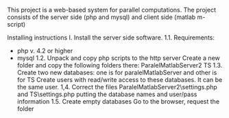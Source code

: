 This project is a web-based system for parallel computations. The project consists of the server side (php and mysql) and client side (matlab m-script)

Installing instructions
I. Install the server side software.
1.1. Requirements:
 - php v. 4.2 or higher
 - mysql
1.2. Unpack and copy php scripts to the http server 
 Create a new folder and copy the following folders there:
ParalelMatlabServer2 
TS
1.3. Create two new databases: one is for paralelMatlabServer and other is for TS
Create users with read/write access to these databases. It can be the same user.
1,4. Correct the files 
ParalelMatlabServer2\settings.php 
and 
TS\settings.php
putting the database names and user/pass information
1.5. Create empty databases
Go to the browser, request the folder 
